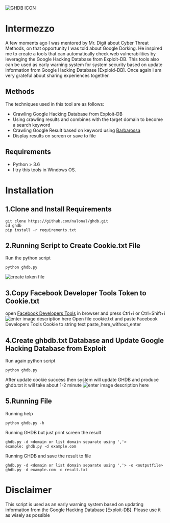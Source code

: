 ![GHDB ICON](https://i.ibb.co/dtn1Lfd/Webp-net-resizeimage-1.png)

# Intermezzo


A few moments ago I was mentored by Mr. Digit about Cyber Threat Methods, on that opportunity I was told about Google Dorking. He inspired me to create a tools that can automatically check web vulnerabilities by leveraging the Google Hacking Database from Exploit-DB. This tools also can be used as early warning system for system security based on update information from Google Hacking Database [Exploid-DB]. Once again I am very grateful about sharing experiences together.

## Methods

The techniques used in this tool are as follows:

- Crawling Google Hacking Database from Exploit-DB
- Using crawling results and combines with the target domain to become a search keyword
- Crawling Google Result based on keyword using [Barbarossa](https://github.com/nalonal/barbarossa)
- Display results on screen or save to file

## Requirements
- Python > 3.6
- I try this tools in Windows OS.



# Installation

## 1.Clone and Install Requirements

    git clone https://github.com/nalonal/ghdb.git
    cd ghdb
    pip install -r requirements.txt



## 2.Running Script to Create Cookie.txt File
Run the python script

    python ghdb.py

![create token file](https://i.ibb.co/0c3q2LF/createfile.png)

## 3.Copy Facebook Developer Tools Token to Cookie.txt
open [Facebook Developers Tools](https://developers.facebook.com/tools/) in browser and press Ctrl+i or Ctrl+Shift+i
![enter image description here](https://i.ibb.co/zPjp4WT/cookie.png)
Open file cookie.txt and paste Facebook Developers Tools Cookie to string text paste_here_without_enter

## 4.Create ghbdb.txt Database and Update Google Hacking Database from Exploit
Run again python script

    python ghdb.py

After update cookie success then system will update GHDB and produce ghdb.txt it will take about 1-2 minute
![enter image description here](https://i.ibb.co/kMMWr8G/update-ghdb.png)

## 5.Running File

Running help

    python ghdb.py -h

Running GHDB but just print screen the result

    ghdb.py -d <domain or list domain separate using ','>
    example: ghdb.py -d example.com

Running GHDB and save the result to file

    ghdb.py -d <domain or list domain separate using ','> -o <outputfile>
    ghdb.py -d example.com -o result.txt

# Disclaimer
This script is used as an early warning system based on updating information from the Google Hacking Database [Exploit-DB]. Please use it as wisely as possible

